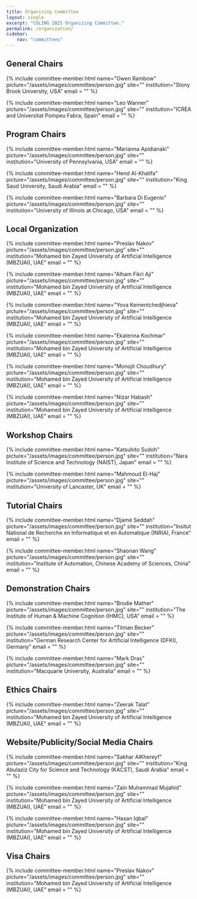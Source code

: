 ```yaml
---
title: Organizing Committee
layout: single
excerpt: "COLING 2025 Organizing Committee."
permalink: /organization/
sidebar: 
    nav: "committees"
---
```

<h2>General Chairs</h2>
{% include committee-member.html
   name="Owen Rambow"
   picture="/assets/images/committee/person.jpg"
   site=""
   institution="Stony Brook University, USA"
   email = ""
%}

{% include committee-member.html
   name="Leo Wanner"
   picture="/assets/images/committee/person.jpg"
   site=""
   institution="ICREA and Universitat Pompeu Fabra, Spain"
   email = ""
%}

<!-- 
<small>
**For questions related to paper submission, email:** editors@aclrollingreview.org <br>
**For all other questions, email:** acl2024-programchairs@googlegroups.com <br>
</small>
-->

<h2>Program Chairs </h2>

{% include committee-member.html
   name="Marianna Apidianaki"
   picture="/assets/images/committee/person.jpg"
   site=""
   institution="University of Pennsylvania, USA"
   email = ""
%}

{% include committee-member.html
   name="Hend Al-Khalifa"
   picture="/assets/images/committee/person.jpg"
   site=""
   institution="King Saud University, Saudi Arabia"
   email = ""
%}

{% include committee-member.html
   name="Barbara Di Eugenio"
   picture="/assets/images/committee/person.jpg"
   site=""
   institution="University of Illinois at Chicago, USA"
   email = ""
%}

<h2>Local Organization </h2>
{% include committee-member.html
name="Preslav Nakov"
picture="/assets/images/committee/person.jpg"
site=""
institution="Mohamed bin Zayed University of Artificial Intelligence (MBZUAI), UAE"
email = ""
%}

{% include committee-member.html
name="Alham Fikri Aji"
picture="/assets/images/committee/person.jpg"
site=""
institution="Mohamed bin Zayed University of Artificial Intelligence (MBZUAI), UAE"
email = ""
%}

{% include committee-member.html
name="Yova Kementchedjhieva"
picture="/assets/images/committee/person.jpg"
site=""
institution="Mohamed bin Zayed University of Artificial Intelligence (MBZUAI), UAE"
email = ""
%}

{% include committee-member.html
name="Ekaterina Kochmar"
picture="/assets/images/committee/person.jpg"
site=""
institution="Mohamed bin Zayed University of Artificial Intelligence (MBZUAI), UAE"
email = ""
%}

{% include committee-member.html
name="Monojit Choudhury"
picture="/assets/images/committee/person.jpg"
site=""
institution="Mohamed bin Zayed University of Artificial Intelligence (MBZUAI), UAE"
email = ""
%}

{% include committee-member.html
name="Nizar Habash"
picture="/assets/images/committee/person.jpg"
site=""
institution="Mohamed bin Zayed University of Artificial Intelligence (MBZUAI), UAE"
email = ""
%}

<h2>Workshop Chairs</h2>
{% include committee-member.html
name="Katsuhito Sudoh"
picture="/assets/images/committee/person.jpg"
site=""
institution="Nara Institute of Science and Technology (NAIST), Japan"
email = ""
%}

{% include committee-member.html
name="Mahmoud El-Haj"
picture="/assets/images/committee/person.jpg"
site=""
institution="University of Lancaster, UK"
email = ""
%}

<h2>Tutorial Chairs</h2>
{% include committee-member.html
name="Djamé Seddah"
picture="/assets/images/committee/person.jpg"
site=""
institution="Insitut National de Recherche en Informatique et en Automatique (INRIA), France"
email = ""
%}

{% include committee-member.html
name="Shaonan Wang"
picture="/assets/images/committee/person.jpg"
site=""
institution="Institute of Automation, Chinese Academy of Sciences, China"
email = ""
%}

<h2>Demonstration Chairs</h2>
{% include committee-member.html
name="Brodie Mather"
picture="/assets/images/committee/person.jpg"
site=""
institution="The Institute of Human & Machine Cognition (IHMC), USA"
email = ""
%}

{% include committee-member.html
name="Tilman Becker"
picture="/assets/images/committee/person.jpg"
site=""
institution="German Research Center for Artificial Intelligence (DFKI), Germany"
email = ""
%}

{% include committee-member.html
name="Mark Dras"
picture="/assets/images/committee/person.jpg"
site=""
institution="Macquarie University, Australia"
email = ""
%}

<h2>Ethics Chairs</h2>

{% include committee-member.html
name="Zeerak Talat"
picture="/assets/images/committee/person.jpg"
site=""
institution="Mohamed bin Zayed University of Artificial Intelligence (MBZUAI), UAE"
email = ""
%}

<h2>Website/Publicity/Social Media Chairs</h2>

{% include committee-member.html
name="Sakhar AlKhereyf"
picture="/assets/images/committee/person.jpg"
site=""
institution="King Abulaziz City for Science and Technology (KACST), Saudi Arabia"
email = ""
%}

{% include committee-member.html
name="Zain Muhammad Mujahid"
picture="/assets/images/committee/person.jpg"
site=""
institution="Mohamed bin Zayed University of Artificial Intelligence (MBZUAI), UAE"
email = ""
%}

{% include committee-member.html
name="Hasan Iqbal"
picture="/assets/images/committee/person.jpg"
site=""
institution="Mohamed bin Zayed University of Artificial Intelligence (MBZUAI), UAE"
email = ""
%}

<h2>Visa Chairs</h2>

{% include committee-member.html
name="Preslav Nakov"
picture="/assets/images/committee/person.jpg"
site=""
institution="Mohamed bin Zayed University of Artificial Intelligence (MBZUAI), UAE"
email = ""
%}